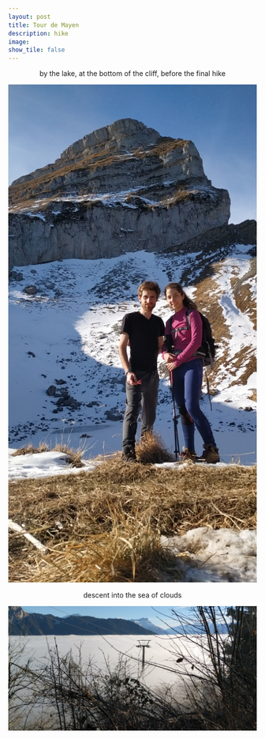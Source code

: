 ```yaml
---
layout: post
title: Tour de Mayen 		
description: hike 
image:
show_tile: false 
---
```




<center>by the lake, at the bottom of the cliff, before the final hike</center>


![](../assets/images/summer/tour_de_mayen/IMG_20201129_121443.jpg)


<center>descent into the sea of clouds</center>

![](../assets/images/summer/tour_de_mayen/IMG_20201129_151807.jpg)